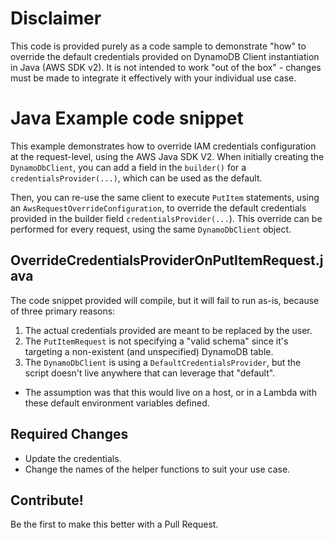 # Disclaimer

This code is provided purely as a code sample to demonstrate "how" to override the default credentials provided on DynamoDB Client instantiation in Java (AWS SDK v2).
It is not intended to work "out of the box" - changes must be made to integrate it effectively with your individual use case.

# Java Example code snippet 

This example demonstrates how to override IAM credentials configuration at the request-level, using the AWS Java SDK V2.
When initially creating the `DynamoDbClient`, you can add a field in the `builder()` for a `credentialsProvider(...)`,
which can be used as the default.

Then, you can re-use the same client to execute `PutItem` statements, using an `AwsRequestOverrideConfiguration`,
to override the default credentials provided in the builder field `credentialsProvider(...`). 
This override can be performed for every request, using the same `DynamoDbClient` object.

## OverrideCredentialsProviderOnPutItemRequest.java

The code snippet provided will compile, but it will fail to run as-is, because of three primary reasons:

1. The actual credentials provided are meant to be replaced by the user.
2. The `PutItemRequest` is not specifying a "valid schema" since it's targeting a non-existent (and unspecified) DynamoDB table.
3. The `DynamoDbClient` is using a `DefaultCredentialsProvider`, but the script doesn't live anywhere that can leverage that "default".
  * The assumption was that this would live on a host, or in a Lambda with these default environment variables defined.

## Required Changes

* Update the credentials.
* Change the names of the helper functions to suit your use case.

## Contribute!

Be the first to make this better with a Pull Request.


